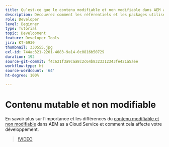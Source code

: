 ```yaml
---
title: Qu’est-ce que le contenu modifiable et non modifiable dans AEM as a Cloud Service ?
description: Découvrez comment les référentiels et les packages utilisent du contenu modifiable et non modifiable et leur importance dans AEM as a Cloud Service.
role: Developer
level: Beginner
type: Tutorial
topic: Development
feature: Developer Tools
jira: KT-6930
thumbnail: 330555.jpg
exl-id: 744ac321-2201-4083-9a14-0c0816b50729
duration: 192
source-git-commit: f4c621f3a9caa8c2c64b8323312343fe421a5aee
workflow-type: ht
source-wordcount: '64'
ht-degree: 100%

---
```


# Contenu mutable et non modifiable

En savoir plus sur l’importance et les différences du [contenu modifiable et non modifiable](https://experienceleague.adobe.com/docs/experience-manager-cloud-service/implementing/developing/aem-project-content-package-structure.html?lang=fr) dans AEM as a Cloud Service et comment cela affecte votre développement.

>[!VIDEO](https://video.tv.adobe.com/v/330555?quality=12&learn=on)
